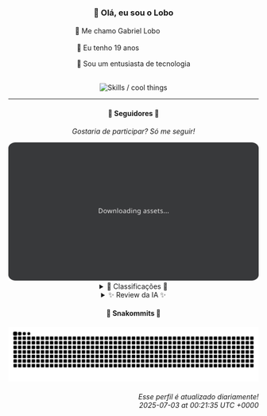 <div align="center">
  <h3>👋 Olá, eu sou o Lobo</h3>
  
  <p>🐺 Me chamo Gabriel Loboㅤㅤㅤㅤㅤ</p>
  <p>🧔 Eu tenho 19 anosㅤㅤㅤㅤㅤㅤㅤㅤ</p>
  <p>🧠 Sou um entusiasta de tecnologia</p>

  <br/>

  <img width="600" alt="Skills / cool things" src="https://skills-icons.vercel.app/api/icons?i=python,md,html,css,js,github,git,vscode,linux,node,ts,sass,react,vite,vercel,lottie,ionic,capacitor,zustand,framer,firebase,arduino,godot,tailwind,shadcnui,lucide,zorinos,pnpm,reactnative&perline=14" />
</div>

<hr />

<div align="center">
    <h4>👤 Seguidores 👤</h4>
    <p><i>Gostaria de participar? Só me seguir!</i></p>
    <img width="600" src=".github/assets/cards/top3.svg" alt="Top 3 followers contributors (monthly)" />
    <details>
    <summary>🏅 Classificações 🏅</summary>
    <br/>
    <table>
        <thead>
            <tr align="center">
                <th>Posição</th>
                <th>Seguidor</th>
                <th>Contribuições</th>
            </tr>
        </thead>
        <tbody>
            <tr align="center">
                <td>1°</td>
                <td><a href="https://github.com/danko-nobre">Danilo Nobre</a></td>
                <td>39 ctr.</td>
            </tr>
            <tr align="center">
                <td>2°</td>
                <td><a href="https://github.com/wTechnoo">Cézar</a></td>
                <td>17 ctr.</td>
            </tr>
            <tr align="center">
                <td>3°</td>
                <td><a href="https://github.com/LuidiPiresHub">Luídi Pires</a></td>
                <td>14 ctr.</td>
            </tr>
            <tr align="center">
                <td>4°</td>
                <td><a href="https://github.com/EvertonMJunior">Everton Marcelino Jr.</a></td>
                <td>7 ctr.</td>
            </tr>
            <tr align="center">
                <td>5°</td>
                <td><a href="https://github.com/Felipe-Takayuki">Felipe</a></td>
                <td>6 ctr.</td>
            </tr>
            <tr align="center">
                <td>6°</td>
                <td><a href="https://github.com/felipegueller">Felipe Gueller</a></td>
                <td>6 ctr.</td>
            </tr>
            <tr align="center">
                <td>7°</td>
                <td><a href="https://github.com/CorvoCS08">Corvo</a></td>
                <td>3 ctr.</td>
            </tr>
            <tr align="center">
                <td>8°</td>
                <td><a href="https://github.com/RafaZeero">Rafael Lima de Morais</a></td>
                <td>3 ctr.</td>
            </tr>
            <tr align="center">
                <td>9°</td>
                <td><a href="https://github.com/Pardoardo">Eduardo Bezerra</a></td>
                <td>2 ctr.</td>
            </tr>
            <tr align="center">
                <td>10°</td>
                <td><a href="https://github.com/gabriel-bianchessi">Gabriel</a></td>
                <td>2 ctr.</td>
            </tr>
        </tbody>
    </table>
    </details>
    <details>
    <summary>✨ Review da IA ✨</summary>
    <br/>
    <div align="justify"><p><b>Danilo Nobre</b>, ah, o "Full-stack, Game dev e 3D Enthusiast". Entendi, você quer abraçar o mundo com as pernas.  Enquanto isso, seu projeto mais recente foi atualizar um fork de um addon de Blender. Que audácia! Espero que esteja usando esse talento todo para, sei lá, dominar o mundo e não só para fazer uns bonequinhos animados.</p>
<p><b>Cézar</b>, .NET Developer... Que conveniente. Imagino que seus 17 "contributions" foram só para manter o cafezinho da firma funcionando, porque atividade recente que é bom, nada. Talvez devesse considerar seriamente trocar o .NET por algo que realmente te motive, tipo tricô.</p>
<p><b>Luídi Pires</b>, "Front-End | Back-End | Full Stack".  Com essa descrição, só falta dizer que faz café também.  Pelo menos você tem um portfólio, né? Pena que a última atualização foi em maio.  Aposto que está esperando um milagre para ele se atualizar sozinho. Boa sorte com isso.</p>
<p><b>Everton Marcelino Jr.</b>, "passionate about technology". Que genérico. Contribuiu em projetos gigantes, hein? Mas será que foi só pra dizer que participou?  Enquanto isso, seu próprio "authenticator-middleware" tá lá, mofando.  A paixão pela tecnologia é grande, mas a paixão pelo próprio trabalho... parece que foi fazer compras.</p>
<p><b>Felipe</b>, "REPOSITÓRIO". Uau, que descrição original. Seus 6 "contributions" devem ter sido bem heroicos pra compensar a falta de informação.  Ainda bem que existe o projeto Adamas pra te dar um norte, porque, sinceramente, tá precisando.</p>
<p><b>Felipe Gueller</b>, "Bacharel em Sistemas de Informações".  Parabéns pelo diploma! Agora, sobre aqueles "componentes HTML diversos"... Sério que você guarda isso?  E o curso de ORIGAMID?  Ainda está aprendendo HTML e CSS em 2025?  Talvez seja hora de fazer um curso de reciclagem, ou quem sabe, virar designer de interiores.</p>
<p><b>Corvo</b>, "Estou em fase de aprendizado, então não espere muito por hora".  A sinceridade é louvável, mas 3 "contributions"?  É o suficiente para declarar falência.  Mas ei, pelo menos você é honesto.  Continue não esperando muito, quem sabe um dia a gente se surpreende.</p>
<p><b>Rafael Lima de Morais</b>, "Software Engineer | Go | Typescript | Rust | Vim".  Nossa, que currículo impressionante!  Mas seus 3 "contributions" não estão muito alinhados com essa descrição, né?  "brand_monitor test"?  Sério?  Ainda bem que tem os "dotfiles" pra te manter ocupado.  Não vá se perder no meio de tanta tecnologia, hein?</p>
<p><b>Eduardo Bezerra</b>, "Tamo na roça...".  Com 2 "contributions", acho que a roça te engoliu de vez.  Um website e um bot para Discord?  Que inovador!  Mas ei, pelo menos você tem um banco de dados para o bot.  Não que isso faça muita diferença, mas... parabéns?</p>
<p><b>Gabriel</b>, "Computer Technician".  Que bom que você sabe ligar o computador.  Seus "projetos da disciplina de Web Design" são... interessantes.  Mas só 2 "contributions"?  Ainda bem que tem o portfólio pra mostrar que você realmente fez alguma coisa.  Ou será que não?</p>
<p><b>TopTrenDev</b>, "Full-Stack & Blockchain Developer".  Ah, o especialista em Solana que contribui com 2 coisinhas aqui e ali.  Meme AI Agent?  Raydium Volume Bot?  Parece que alguém está tentando ficar rico rápido.  Boa sorte com isso, porque pelo visto, talento não é o suficiente.</p>
</div>
    </details>
</div>

<div align="center">
  <h4>🐍 Snakommits 🐍</h4>
    <picture>
      <source media="(prefers-color-scheme: dark)" srcset="https://raw.githubusercontent.com/Lobooooooo14/Lobooooooo14/snake-output/snake-dark.svg">
      <source media="(prefers-color-scheme: light)" srcset="https://raw.githubusercontent.com/Lobooooooo14/Lobooooooo14/snake-output/snake-light.svg">
      <img alt="github contribution grid snake animation" src="https://raw.githubusercontent.com/Lobooooooo14/Lobooooooo14/snake-output/snake-light.svg">
    </picture>
</div>

<h6 align="right">
  Esse perfil é atualizado diariamente!<br/> <i>2025-07-03 at 00:21:35 UTC +0000</i>
<h6>